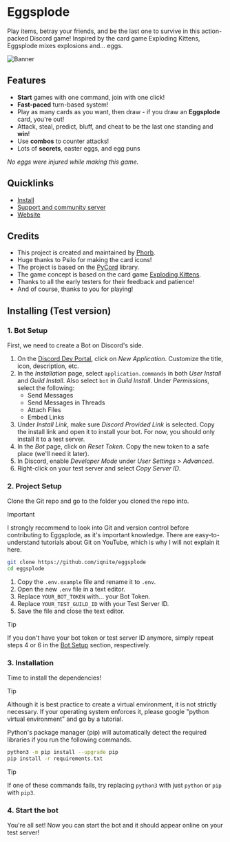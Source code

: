 # Eggsplode

Play items, betray your friends, and be the last one to survive in this action-packed Discord game! Inspired by the card game Exploding Kittens, Eggsplode mixes explosions and... eggs.

![Banner](https://iqnite.github.io/images/eggsplode_banner.png)

## Features

- **Start** games with one command, join with one click!
- **Fast-paced** turn-based system!
- Play as many cards as you want, then draw - if you draw an **Eggsplode** card, you're out!
- Attack, steal, predict, bluff, and cheat to be the last one standing and **win**!
- Use **combos** to counter attacks!
- Lots of **secrets**, easter eggs, and egg puns

*No eggs were injured while making this game.*

## Quicklinks

- [Install](https://iqnite.github.io/eggsplode/install.html)
- [Support and community server](https://iqnite.github.io/eggsplode/discord.html)
- [Website](https://iqnite.github.io/eggsplode/)

## Credits

- This project is created and maintained by [Phorb](https://iqnite.github.io/).
- Huge thanks to Psilo for making the card icons!
- The project is based on the [PyCord](https://pycord.dev/) library.
- The game concept is based on the card game [Exploding Kittens](https://explodingkittens.com/).
- Thanks to all the early testers for their feedback and patience!
- And of course, thanks to you for playing!

## Installing (Test version)

### 1. Bot Setup

First, we need to create a Bot on Discord's side.

1. On the [Discord Dev Portal](https://discord.com/developers/applications), click on *New Application*. Customize the title, icon, description, etc.
2. In the *Installation* page, select `application.commands` in both *User Install* and *Guild Install*. Also select `bot` in *Guild Install*. Under *Permissions*, select the following:
    - Send Messages
    - Send Messages in Threads
    - Attach Files
    - Embed Links
3. Under *Install Link*, make sure *Discord Provided Link* is selected. Copy the install link and open it to install your bot. For now, you should only install it to a test server.
4. In the *Bot* page, click on *Reset Token*. Copy the new token to a safe place (we'll need it later).
5. In Discord, enable *Developer Mode* under *User Settings* > *Advanced*.
6. Right-click on your test server and select *Copy Server ID*.

### 2. Project Setup

Clone the Git repo and go to the folder you cloned the repo into.

> [!IMPORTANT]
> I strongly recommend to look into Git and version control before contributing to Eggsplode, as it's important knowledge. There are easy-to-understand tutorials about Git on YouTube, which is why I will not explain it here.

```bash
git clone https://github.com/iqnite/eggsplode
cd eggsplode
```

1. Copy the `.env.example` file and rename it to `.env`.
2. Open the new `.env` file in a text editor.
3. Replace `YOUR_BOT_TOKEN` with... your Bot Token.
4. Replace `YOUR_TEST_GUILD_ID` with your Test Server ID.
5. Save the file and close the text editor.

> [!TIP]
> If you don't have your bot token or test server ID anymore, simply repeat steps 4 or 6 in the [Bot Setup](#1-bot-setup) section, respectively.

### 3. Installation

Time to install the dependencies!

> [!TIP]
> Although it is best practice to create a virtual environment, it is not strictly necessary. If your operating system enforces it, please google "python virtual environment" and go by a tutorial.

Python's package manager (pip) will automatically detect the required libraries if you run the following commands.

```bash
python3 -m pip install --upgrade pip
pip install -r requirements.txt
```

> [!TIP]
> If one of these commands fails, try replacing `python3` with just `python` or `pip` with `pip3`.
  
### 4. Start the bot

You're all set! Now you can start the bot and it should appear online on your test server!
